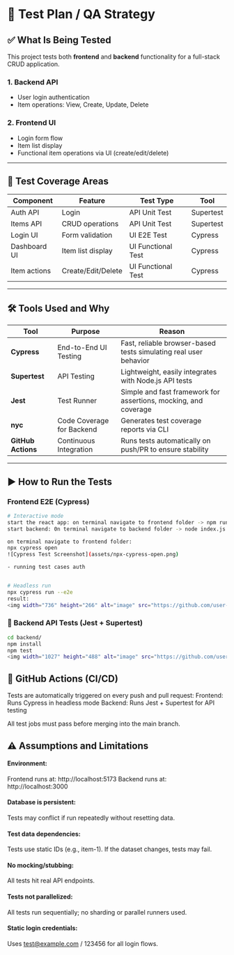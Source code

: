 # 🧪 Test Plan / QA Strategy

## ✅ What Is Being Tested

This project tests both **frontend** and **backend** functionality for a full-stack CRUD application.

### 1. Backend API
- User login authentication
- Item operations: View, Create, Update, Delete

### 2. Frontend UI
- Login form flow
- Item list display
- Functional item operations via UI (create/edit/delete)

---

## 📂 Test Coverage Areas

| Component     | Feature           | Test Type         | Tool       |
|---------------|-------------------|-------------------|------------|
| Auth API      | Login             | API Unit Test     | Supertest  |
| Items API     | CRUD operations   | API Unit Test     | Supertest  |
| Login UI      | Form validation   | UI E2E Test       | Cypress    |
| Dashboard UI  | Item list display | UI Functional Test| Cypress    |
| Item actions  | Create/Edit/Delete| UI Functional Test| Cypress    |

---

## 🛠️ Tools Used and Why

| Tool          | Purpose                      | Reason                                                                 |
|---------------|------------------------------|------------------------------------------------------------------------|
| **Cypress**   | End-to-End UI Testing        | Fast, reliable browser-based tests simulating real user behavior       |
| **Supertest** | API Testing                  | Lightweight, easily integrates with Node.js API tests                  |
| **Jest**      | Test Runner                  | Simple and fast framework for assertions, mocking, and coverage        |
| **nyc**       | Code Coverage for Backend    | Generates test coverage reports via CLI                                |
| **GitHub Actions** | Continuous Integration | Runs tests automatically on push/PR to ensure stability                |

---

## ▶️ How to Run the Tests

### Frontend E2E (Cypress)

```bash
# Interactive mode
start the react app: on terminal navigate to frontend folder -> npm run dev
start backend: 0n terminal navigate to backend folder -> node index.js

on terminal navigate to frontend folder:
npx cypress open
![Cypress Test Screenshot](assets/npx-cypress-open.png)

- running test cases auth


# Headless run
npx cypress run --e2e
result:
<img width="736" height="266" alt="image" src="https://github.com/user-attachments/assets/ff3f1acd-0a97-4ddc-9a9f-dfabaffac478" />


```

### 🔧 Backend API Tests (Jest + Supertest)
```bash
cd backend/
npm install
npm test
<img width="1027" height="488" alt="image" src="https://github.com/user-attachments/assets/3a7ddfcc-02bf-4e80-bb80-47df7e450546" />

```

## 🚀 GitHub Actions (CI/CD)
Tests are automatically triggered on every push and pull request:
Frontend: Runs Cypress in headless mode
Backend: Runs Jest + Supertest for API testing

All test jobs must pass before merging into the main branch.

## ⚠️ Assumptions and Limitations
#### Environment:
Frontend runs at: http://localhost:5173
Backend runs at: http://localhost:3000

#### Database is persistent:
Tests may conflict if run repeatedly without resetting data.

#### Test data dependencies:
Tests use static IDs (e.g., item-1). If the dataset changes, tests may fail.

#### No mocking/stubbing:
All tests hit real API endpoints.

#### Tests not parallelized:
All tests run sequentially; no sharding or parallel runners used.

#### Static login credentials:
Uses test@example.com / 123456 for all login flows.

